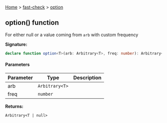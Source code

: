 [Home](/) &gt; [fast-check](../fast-check.md) &gt; [option](option_1.md)

## option() function

For either null or a value coming from `arb` with custom frequency

<b>Signature:</b>

```typescript
declare function option<T>(arb: Arbitrary<T>, freq: number): Arbitrary<T | null>;
```

#### Parameters

|  Parameter | Type | Description |
|  --- | --- | --- |
|  arb | <code>Arbitrary&lt;T&gt;</code> |  |
|  freq | <code>number</code> |  |

<b>Returns:</b>

`Arbitrary<T | null>`

